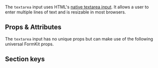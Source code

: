 <InputPageHero
title="Textarea input"
icon="IconInputText"
:pro="false"
project-price=""
data-price=""></InputPageHero>

The `textarea` input uses HTML's [native textarea input](https://developer.mozilla.org/en-US/docs/Web/HTML/Element/textarea). It allows a user to enter multiple lines of text and is resizable in most browsers.

<example
name="Textarea input"
file="/_content/examples/textarea/textarea.vue"></example>

## Props & Attributes

The `textarea` input has no unique props but can make use of the following universal
FormKit props.

<reference-table input="textarea" :attrs="['cols', 'maxlength', 'minlength', 'placeholder', 'rows']">
</reference-table>

## Section keys

<reference-table type="sectionKeys" primary="section-key">
</reference-table>
